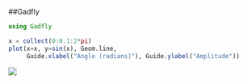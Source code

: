 ##Gadfly

````julia
using Gadfly

x = collect(0:0.1:2*pi)
plot(x=x, y=sin(x), Geom.line,
     Guide.xlabel("Angle (radians)"), Guide.ylabel("Amplitude"))
````


![](figures/gadfly_1_1.png)
